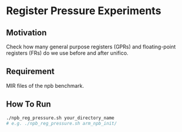 # Register Pressure Experiments

## Motivation
Check how many general purpose registers (GPRs) and floating-point registers (FRs) 
do we use before and after unifico.

## Requirement
MIR files of the npb benchmark.

## How To Run
```bash
./npb_reg_pressure.sh your_directory_name
# e.g. ./npb_reg_pressure.sh arm_npb_init/
```
